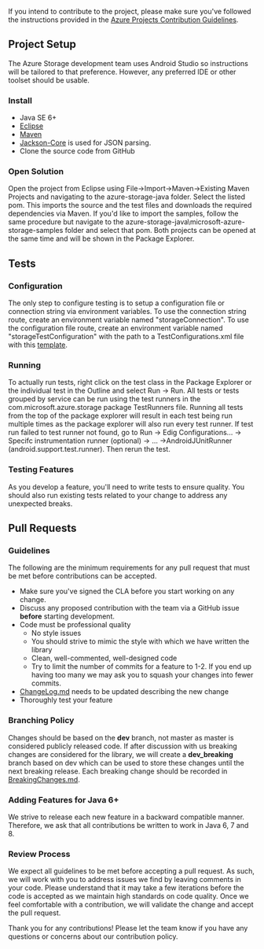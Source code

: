 If you intend to contribute to the project, please make sure you've followed the instructions provided in the [Azure Projects Contribution Guidelines](http://azure.github.io/guidelines/).
## Project Setup
The Azure Storage development team uses Android Studio so instructions will be tailored to that preference. However, any preferred IDE or other toolset should be usable.

### Install
* Java SE 6+
* [Eclipse](https://developer.android.com/studio/index.html)
* [Maven](https://maven.apache.org/install.html)
* [Jackson-Core](https://github.com/FasterXML/jackson-core) is used for JSON parsing. 
* Clone the source code from GitHub

### Open Solution
Open the project from Eclipse using File->Import->Maven->Existing Maven Projects and navigating to the azure-storage-java folder. Select the listed pom. This imports the source and the test files and downloads the required dependencies via Maven. If you'd like to import the samples, follow the same procedure but navigate to the azure-storage-java\microsoft-azure-storage-samples folder and select that pom. Both projects can be opened at the same time and will be shown in the Package Explorer.

## Tests

### Configuration
The only step to configure testing is to setup a configuration file or connection string via environment variables. To use the connection string route, create an environment variable named "storageConnection". To use the configuration file route, create an environment variable named "storageTestConfiguration" with the path to a TestConfigurations.xml file with this [template](https://github.com/Azure/azure-storage-java/blob/master/microsoft-azure-storage-test/res/TestConfigurations.xml).

### Running
To actually run tests, right click on the test class in the Package Explorer or the individual test in the Outline and select Run -> Run. All tests or tests grouped by service can be run using the test runners in the com.microsoft.azure.storage package TestRunners file. Running all tests from the top of the package explorer will result in each test being run multiple times as the package explorer will also run every test runner.
If test run failed to test runner not found, go to Run -> Edig Configurations... -> Specifc instrumentation runner (optional) -> ... ->AndroidJUnitRunner (android.support.test.runner). Then rerun the test.

### Testing Features
As you develop a feature, you'll need to write tests to ensure quality. You should also run existing tests related to your change to address any unexpected breaks.

## Pull Requests

### Guidelines
The following are the minimum requirements for any pull request that must be met before contributions can be accepted.
* Make sure you've signed the CLA before you start working on any change.
* Discuss any proposed contribution with the team via a GitHub issue **before** starting development.
* Code must be professional quality
	* No style issues
	* You should strive to mimic the style with which we have written the library
	* Clean, well-commented, well-designed code
	* Try to limit the number of commits for a feature to 1-2. If you end up having too many we may ask you to squash your changes into fewer commits.
* [ChangeLog.md](ChangeLog.md) needs to be updated describing the new change
* Thoroughly test your feature

### Branching Policy
Changes should be based on the **dev** branch, not master as master is considered publicly released code. If after discussion with us breaking changes are considered for the library, we will create a **dev_breaking** branch based on dev which can be used to store these changes until the next breaking release. Each breaking change should be recorded in [BreakingChanges.md](BreakingChanges.md). 

### Adding Features for Java 6+
We strive to release each new feature in a backward compatible manner. Therefore, we ask that all contributions be written to work in Java 6, 7 and 8.

### Review Process
We expect all guidelines to be met before accepting a pull request. As such, we will work with you to address issues we find by leaving comments in your code. Please understand that it may take a few iterations before the code is accepted as we maintain high standards on code quality. Once we feel comfortable with a contribution, we will validate the change and accept the pull request.


Thank you for any contributions! Please let the team know if you have any questions or concerns about our contribution policy.